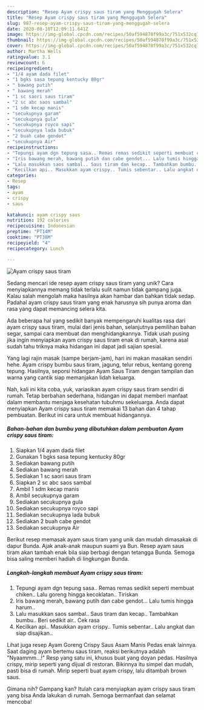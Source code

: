 ```yaml
---
description: "Resep Ayam crispy saus tiram yang Menggugah Selera"
title: "Resep Ayam crispy saus tiram yang Menggugah Selera"
slug: 987-resep-ayam-crispy-saus-tiram-yang-menggugah-selera
date: 2020-08-10T12:09:11.641Z
image: https://img-global.cpcdn.com/recipes/50af594878f99a3c/751x532cq70/ayam-crispy-saus-tiram-foto-resep-utama.jpg
thumbnail: https://img-global.cpcdn.com/recipes/50af594878f99a3c/751x532cq70/ayam-crispy-saus-tiram-foto-resep-utama.jpg
cover: https://img-global.cpcdn.com/recipes/50af594878f99a3c/751x532cq70/ayam-crispy-saus-tiram-foto-resep-utama.jpg
author: Martha Wells
ratingvalue: 3.1
reviewcount: 6
recipeingredient:
- "1/4 ayam dada filet"
- "1 bgks sasa tepung kentucky 80gr"
- " bawang putih"
- " bawang merah"
- "1 sc saori saus tiram"
- "2 sc abc saos sambal"
- "1 sdm kecap manis"
- "secukupnya garam"
- "secukupnya gula"
- "secukupnya royco sapi"
- "secukupnya lada bubuk"
- "2 buah cabe gendot"
- "secukupnya Air"
recipeinstructions:
- "Tepungi ayam dgn tepung sasa.. Remas remas sedikit seperti membuat chiken.. Lalu goreng hingga kecoklatan.. Tiriskan"
- "Iris bawang merah, bawang putih dan cabe gendot... Lalu tumis hingga harum.."
- "Lalu masukkan saos sambal.. Saus tiram dan kecap.. Tambahkan bumbu.. Beri sedikit air.. Cek rasa"
- "Kecilkan api.. Masukkan ayam crispy.. Tumis sebentar.. Lalu angkat dan siap disajikan.."
categories:
- Resep
tags:
- ayam
- crispy
- saus

katakunci: ayam crispy saus 
nutrition: 192 calories
recipecuisine: Indonesian
preptime: "PT14M"
cooktime: "PT38M"
recipeyield: "4"
recipecategory: Lunch

---
```



![Ayam crispy saus tiram](https://img-global.cpcdn.com/recipes/50af594878f99a3c/751x532cq70/ayam-crispy-saus-tiram-foto-resep-utama.jpg)

Sedang mencari ide resep ayam crispy saus tiram yang unik? Cara menyiapkannya memang tidak terlalu sulit namun tidak gampang juga. Kalau salah mengolah maka hasilnya akan hambar dan bahkan tidak sedap. Padahal ayam crispy saus tiram yang enak harusnya sih punya aroma dan rasa yang dapat memancing selera kita.

Ada beberapa hal yang sedikit banyak mempengaruhi kualitas rasa dari ayam crispy saus tiram, mulai dari jenis bahan, selanjutnya pemilihan bahan segar, sampai cara membuat dan menghidangkannya. Tidak usah pusing jika ingin menyiapkan ayam crispy saus tiram enak di rumah, karena asal sudah tahu triknya maka hidangan ini dapat jadi sajian spesial.

Yang lagi rajin masak (sampe berjam-jam), hari ini makan masakan sendiri hehe. Ayam crispy bumbu saus tiram, jagung, telur rebus, kentang goreng tepung. Hasilnya, seporsi hidangan Ayam Saus Tiram dengan tampilan dan warna yang cantik siap memanjakan lidah keluarga.


Nah, kali ini kita coba, yuk, variasikan ayam crispy saus tiram sendiri di rumah. Tetap berbahan sederhana, hidangan ini dapat memberi manfaat dalam membantu menjaga kesehatan tubuhmu sekeluarga. Anda dapat menyiapkan Ayam crispy saus tiram memakai 13 bahan dan 4 tahap pembuatan. Berikut ini cara untuk membuat hidangannya.

<!--inarticleads1-->

##### Bahan-bahan dan bumbu yang dibutuhkan dalam pembuatan Ayam crispy saus tiram:

1. Siapkan 1/4 ayam dada filet
1. Gunakan 1 bgks sasa tepung kentucky 80gr
1. Sediakan  bawang putih
1. Sediakan  bawang merah
1. Sediakan 1 sc saori saus tiram
1. Siapkan 2 sc abc saos sambal
1. Ambil 1 sdm kecap manis
1. Ambil secukupnya garam
1. Sediakan secukupnya gula
1. Sediakan secukupnya royco sapi
1. Sediakan secukupnya lada bubuk
1. Sediakan 2 buah cabe gendot
1. Sediakan secukupnya Air


Berikut resep memasak ayam saus tiram yang unik dan mudah dimasakak di dapur Bunda. Ajak anak-anak maupun suami ya Bun. Resep ayam saus tiram akan tambah enak bila siap berbagi dengan tetangga Bunda. Semoga bisa saling memberi hadiah di lingkungan Bunda. 

<!--inarticleads2-->

##### Langkah-langkah membuat Ayam crispy saus tiram:

1. Tepungi ayam dgn tepung sasa.. Remas remas sedikit seperti membuat chiken.. Lalu goreng hingga kecoklatan.. Tiriskan
1. Iris bawang merah, bawang putih dan cabe gendot... Lalu tumis hingga harum..
1. Lalu masukkan saos sambal.. Saus tiram dan kecap.. Tambahkan bumbu.. Beri sedikit air.. Cek rasa
1. Kecilkan api.. Masukkan ayam crispy.. Tumis sebentar.. Lalu angkat dan siap disajikan..


Lihat juga resep Ayam Goreng Crispy Saus Asam Manis Pedas enak lainnya. Saat daging ayam bertemu saus tiram, reaksi berikutnya adalah &#34;Nyaammm…!&#34; Resp yang satu ini, khusus buat yang doyan pedas. Hasilnya crispy, mirip seperti yang dijual di restoran. Bikinnya itu simpel dan mudah, pasti bisa di rumah. Mirip seperti buat ayam crispy, lalu ditambah brown saus. 

Gimana nih? Gampang kan? Itulah cara menyiapkan ayam crispy saus tiram yang bisa Anda lakukan di rumah. Semoga bermanfaat dan selamat mencoba!
